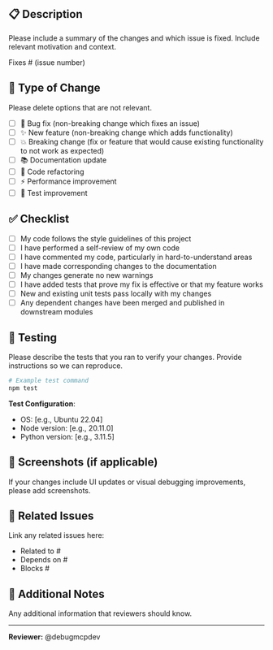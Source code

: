 ## 📋 Description

Please include a summary of the changes and which issue is fixed. Include relevant motivation and context.

Fixes # (issue number)

## 🔄 Type of Change

Please delete options that are not relevant.

- [ ] 🐛 Bug fix (non-breaking change which fixes an issue)
- [ ] ✨ New feature (non-breaking change which adds functionality)
- [ ] 💥 Breaking change (fix or feature that would cause existing functionality to not work as expected)
- [ ] 📚 Documentation update
- [ ] 🧹 Code refactoring
- [ ] ⚡ Performance improvement
- [ ] 🧪 Test improvement

## ✅ Checklist

- [ ] My code follows the style guidelines of this project
- [ ] I have performed a self-review of my own code
- [ ] I have commented my code, particularly in hard-to-understand areas
- [ ] I have made corresponding changes to the documentation
- [ ] My changes generate no new warnings
- [ ] I have added tests that prove my fix is effective or that my feature works
- [ ] New and existing unit tests pass locally with my changes
- [ ] Any dependent changes have been merged and published in downstream modules

## 🧪 Testing

Please describe the tests that you ran to verify your changes. Provide instructions so we can reproduce.

```bash
# Example test command
npm test
```

**Test Configuration**:
- OS: [e.g., Ubuntu 22.04]
- Node version: [e.g., 20.11.0]
- Python version: [e.g., 3.11.5]

## 📸 Screenshots (if applicable)

If your changes include UI updates or visual debugging improvements, please add screenshots.

## 🔗 Related Issues

Link any related issues here:
- Related to #
- Depends on #
- Blocks #

## 📝 Additional Notes

Any additional information that reviewers should know.

---

**Reviewer:** @debugmcpdev
